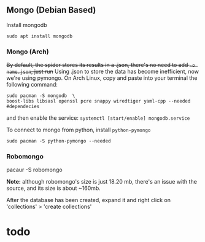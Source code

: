 ## Mongo (Debian Based)
Install mongodb

    sudo apt install mongodb



### Mongo (Arch)
~~By default, the spider stores its results in a .json, there's no need to add `-o name.json`, just run~~
Using .json to store the data has become inefficient, now we're using pymongo.
On Arch Linux, copy and paste into your terminal the following command:

    sudo pacman -S mongodb  \
    boost-libs libsasl openssl pcre snappy wiredtiger yaml-cpp --needed #dependecies

and then enable the service: `systemctl [start/enable] mongodb.service`

To connect to mongo from python, install `python-pymongo`

    sudo pacman -S python-pymongo --needed

### Robomongo
pacaur -S robomongo

**Note:** although robomongo's size is just 18.20 mb, there's an issue with the source, and its size is about ~160mb. 

After the database has been created, expand it and right click on 'collections' > 'create collections'
# todo 
